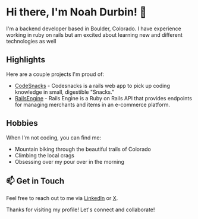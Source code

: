 # Hi there, I'm Noah Durbin! 👋

I'm a backend developer based in Boulder, Colorado. I have experience working in ruby on rails but am excited about learning new and different technologies as well

## Highlights

Here are a couple projects I'm proud of:

- [CodeSnacks](https://github.com/CodingOnTheJohn) - Codesnacks is a rails web app to pick up coding knowledge in small, digestible "Snacks." 
- [RailsEngine](https://github.com/noahdurbin/rails_engine) - Rails Engine is a Ruby on Rails API that provides endpoints for managing merchants and items in an e-commerce platform.

## Hobbies

When I'm not coding, you can find me:

- Mountain biking through the beautiful trails of Colorado
- Climbing the local crags
- Obsessing over my pour over in the morning

## 📫 Get in Touch

Feel free to reach out to me via [LinkedIn](https://www.linkedin.com/in/noahdurbin/) or [X](https://www.x.com/durbinnoah).

Thanks for visiting my profile! Let's connect and collaborate!


